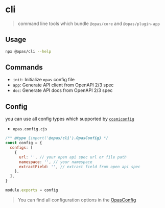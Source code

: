 # cli

> command line tools which bundle `@opas/core` and `@opas/plugin-app`

## Usage

```bash
npx @opas/cli --help
```

## Commands

- `init`: Initialize `opas` config file
- `app`: Generate API client from OpenAPI 2/3 spec
- `doc`: Generate API docs from OpenAPI 2/3 spec

## Config

you can use all config types which supported by [`cosmiconfig`](https://github.com/cosmiconfig/cosmiconfig)

- `opas.config.cjs`

```javascript
/** @type {import('@opas/cli').OpasConfig} */
const config = {
  configs: [
    {
      url: '', // your open api spec url or file path
      namespace: '', // your namespace
      extractField: '', // extract field from open api spec
    },
  ],
}

module.exports = config
```

> You can find all configuration options in the [OpasConfig](./src/types.ts)
